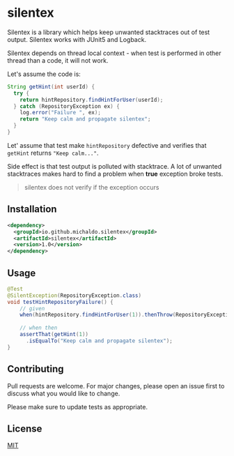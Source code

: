 # silentex

Silentex is a library which helps keep unwanted stacktraces out of test output.
Silentex works with JUnit5 and Logback.

Silentex depends on thread local context - when test is performed in other thread
than a code, it will not work.

Let's assume the code is:
```java
String getHint(int userId) {
  try {
    return hintRepository.findHintForUser(userId);
  } catch (RepositoryException ex) {
    log.error("Failure ", ex);
    return "Keep calm and propagate silentex";
  }
}
```

Let' assume that test make `hintRepository` defective and verifies that
`getHint` returns `"Keep calm..."`.

Side effect is that test output is polluted with stacktrace. A lot of
unwanted stacktraces makes hard to find a problem when **true** exception broke tests.

> silentex does not verify if the exception occurs

## Installation

```xml
<dependency>
  <groupId>io.github.michaldo.silentex</groupId>
  <artifactId>silentex</artifactId>
  <version>1.0</version>
</dependency>
```

## Usage

```java
@Test
@SilentException(RepositoryException.class)
void testHintRepositoryFailure() {
    // given
    when(hintRepository.findHintForUser(1)).thenThrow(RepositoryException.class)
    
    // when then
    assertThat(getHint(1))
      .isEqualTo("Keep calm and propagate silentex");
}
```


## Contributing
Pull requests are welcome. For major changes, please open an issue first to discuss what you would like to change.

Please make sure to update tests as appropriate.

## License
[MIT](https://choosealicense.com/licenses/mit/)
